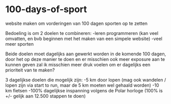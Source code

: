 # 100-days-of-sport
website maken om vorderingen van 100 dagen sporten op te zetten

Bedoeling is om 2 doelen te combineren:
-leren programmeren (kan veel omvatten, en bvb beginnen met het maken van een simpele website)
-veel meer sporten

Beide doelen moet dagelijks aan gewerkt worden in de komende 100 dagen, door het op deze manier te doen en er misschien ook meer exposure aan te kunnen geven zal ik misschien meer druk voelen om er dagelijks een prioriteit van te maken?

3 dagelijkse doelen die mogelijk zijn:
-5 km door lopen (mag ook wandelen / lopen zijn via start to run, maar de 5 km moeten wel gehaald worden)
-10 km fietsen
-100% dagelijkse inspanning volgens de Polar horloge (100% is +/- gelijk aan 12.500 stappen te doen)


